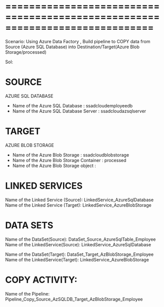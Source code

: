 =============================================================================
=============================================================================

Scenario:
Using Azure Data Factory , Build pipeline to COPY data from Source (Azure SQL Database) into
Destination/Target(Azure Blob Storage/processed)

Sol:

# SOURCE
AZURE SQL DATABASE
- Name of the Azure SQL Database        : ssadcloudemployeedb
- Name of the Azure SQL Database Server : ssadcloudazsqlserver


# TARGET
AZURE BLOB STORAGE
- Name of the Azure Blob Storage            :  ssadcloudblobstorage
- Name of the Azure Blob Storage Container  :  processed
- Name of the Azure Blob Storage object     :  


# LINKED SERVICES
Name of the Linked Service (Source):  LinkedService_AzureSqlDatabase
Name of the Linked Service (Target):  LinkedService_AzureBlobStorage


# DATA SETS
Name of the DataSet(Source):  DataSet_Source_AzureSqlTable_Employee
Name of the LinkedService(Source):  LinkedService_AzureSqlDatabase

Name of the DataSet(Target):  DataSet_Target_AzBlobStorage_Employee
Name of the LinkedService(Target):  LinkedService_AzureBlobStorage

# COPY ACTIVITY:
Name of the Pipeline: Pipeline_Copy_Source_AzSQLDB_Target_AzBlobStorage_Employee


